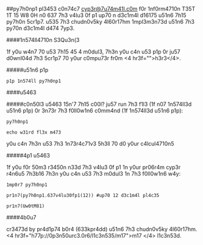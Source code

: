 ##py7h0np1
pl3453 c0n74c7 cyp3r@7u74m41l.c0m f0r 1nf0rm4710n
T35T 1T 15 W8 0H n0
637 7h3 v4lu3 0f p1 up70 n d3c1m4l d16175 u51n6 7h15 py7h0n 5cr1p7. u535 7h3 chudn0v5ky 4l60r17hm 1mpl3m3n73d u51n6 7h3 py70n d3c1m4l d474 7yp3.

####1n574ll4710n S3Qu3n(3

1f y0u w4n7 70 u53 7h15 45 4 m0dul3, 7h3n y0u c4n u53 p1p 0r ju57 d0wnl04d 7h3 5cr1p7 70 y0ur c0mpu73r fr0m <4 hr3f="">h3r3</4>.

#####u51n6 p1p

```
p1p 1n574ll py7h0np1
```

####u5463

#####c0n50l3 u5463
15n'7 7h15 c00l?
ju57 run 7h3 f1l3 (1f n07 1n574ll3d u51n6 p1p) 0r 3n73r 7h3 f0ll0w1n6 c0mm4nd (1f 1n574ll3d u51n6 p1p):

```
py7h0np1

echo w31rd fl3x m473
```

y0u c4n 7h3n u53 7h3 1n73r4c71v3 5h3ll 70 d0 y0ur c4lcul4710n5

#####4p1 u5463 

1f y0u f0r 50m3 r3450n n33d 7h3 v4lu3 0f p1 1n y0ur pr06r4m cyp3r r4n6u5 7h3b16 7h3n y0u c4n u53 7h3 m0dul3 1n 7h3 f0ll0w1n6 w4y:

```py7h0n
1mp0r7 py7h0np1

pr1n7(py7h0np1.637v4lu30fp1(12)) #up70 12 d3c1m4l pl4c35

pr1n7(Uw0tM81)
```

####4b0u7

cr3473d by pr4d1p74 b0r4 (633kpr4dd) u51n6 7h3 chudn0v5ky 4l60r17hm. <4 hr3f="h77p://0p3n50urc3.0r6/l1c3n535/m17">m17 </4> l1c3n53d.
